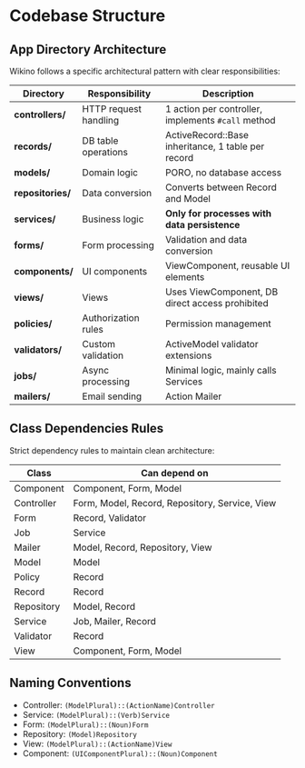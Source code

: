 # Codebase Structure

## App Directory Architecture
Wikino follows a specific architectural pattern with clear responsibilities:

| Directory | Responsibility | Description |
|-----------|---------------|-------------|
| **controllers/** | HTTP request handling | 1 action per controller, implements `#call` method |
| **records/** | DB table operations | ActiveRecord::Base inheritance, 1 table per record |
| **models/** | Domain logic | PORO, no database access |
| **repositories/** | Data conversion | Converts between Record and Model |
| **services/** | Business logic | **Only for processes with data persistence** |
| **forms/** | Form processing | Validation and data conversion |
| **components/** | UI components | ViewComponent, reusable UI elements |
| **views/** | Views | Uses ViewComponent, DB direct access prohibited |
| **policies/** | Authorization rules | Permission management |
| **validators/** | Custom validation | ActiveModel validator extensions |
| **jobs/** | Async processing | Minimal logic, mainly calls Services |
| **mailers/** | Email sending | Action Mailer |

## Class Dependencies Rules
Strict dependency rules to maintain clean architecture:

| Class | Can depend on |
|-------|---------------|
| Component | Component, Form, Model |
| Controller | Form, Model, Record, Repository, Service, View |
| Form | Record, Validator |
| Job | Service |
| Mailer | Model, Record, Repository, View |
| Model | Model |
| Policy | Record |
| Record | Record |
| Repository | Model, Record |
| Service | Job, Mailer, Record |
| Validator | Record |
| View | Component, Form, Model |

## Naming Conventions
- Controller: `(ModelPlural)::(ActionName)Controller`
- Service: `(ModelPlural)::(Verb)Service`
- Form: `(ModelPlural)::(Noun)Form`
- Repository: `(Model)Repository`
- View: `(ModelPlural)::(ActionName)View`
- Component: `(UIComponentPlural)::(Noun)Component`